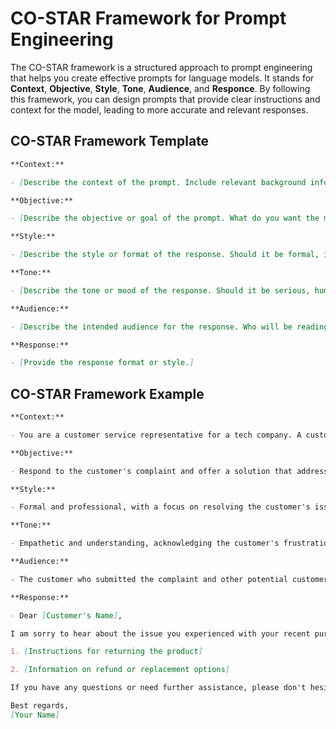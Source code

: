 # CO-STAR Framework for Prompt Engineering

The CO-STAR framework is a structured approach to prompt engineering that helps you create effective prompts for language models. It stands for **Context**, **Objective**, **Style**, **Tone**, **Audience**, and **Responce**. By following this framework, you can design prompts that provide clear instructions and context for the model, leading to more accurate and relevant responses.

## CO-STAR Framework Template

```markdown
**Context:**

- [Describe the context of the prompt. Include relevant background information, setting, and any necessary details.]

**Objective:**

- [Describe the objective or goal of the prompt. What do you want the model to accomplish or generate?]

**Style:**

- [Describe the style or format of the response. Should it be formal, informal, technical, creative, etc.?]

**Tone:**

- [Describe the tone or mood of the response. Should it be serious, humorous, professional, friendly, etc.?]

**Audience:**

- [Describe the intended audience for the response. Who will be reading or using the generated text?]

**Response:**

- [Provide the response format or style.]
```

## CO-STAR Framework Example

```markdown
**Context:**

- You are a customer service representative for a tech company. A customer has reached out with a complaint about a faulty product they purchased online. They are frustrated and looking for a resolution to their issue.

**Objective:**

- Respond to the customer's complaint and offer a solution that addresses their concerns. Provide clear instructions on how they can return the product and receive a refund or replacement.

**Style:**

- Formal and professional, with a focus on resolving the customer's issue in a timely and efficient manner.

**Tone:**

- Empathetic and understanding, acknowledging the customer's frustration and expressing a sincere desire to help.

**Audience:**

- The customer who submitted the complaint and other potential customers who may read the response.

**Response:**

- Dear [Customer's Name],

I am sorry to hear about the issue you experienced with your recent purchase. We understand how frustrating it can be to receive a faulty product, and we want to make things right for you. To expedite the return process and ensure you receive a prompt resolution, please follow these steps:

1. [Instructions for returning the product]

2. [Information on refund or replacement options]

If you have any questions or need further assistance, please don't hesitate to contact us. We are here to help and ensure your satisfaction with our products and services.

Best regards,
[Your Name]
```
